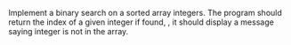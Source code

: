 Implement a binary search on a sorted array  integers.
The program should return the index of a given integer if found, , it should display a message saying  integer is not in the array.